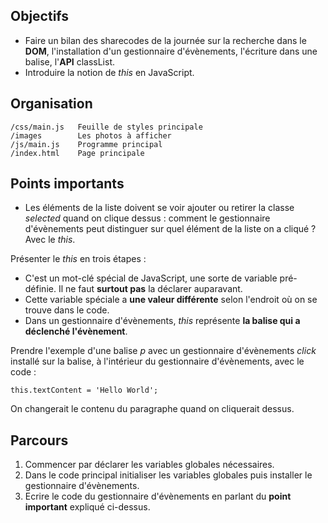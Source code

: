 ## Objectifs

- Faire un bilan des sharecodes de la journée sur la recherche dans le **DOM**, l'installation d'un gestionnaire d'évènements, l'écriture dans une balise, l'**API** classList.
- Introduire la notion de *this* en JavaScript.

## Organisation

    /css/main.js   Feuille de styles principale
    /images        Les photos à afficher
    /js/main.js    Programme principal
    /index.html    Page principale

## Points importants

- Les éléments de la liste doivent se voir ajouter ou retirer la classe *selected* quand on clique dessus : comment le gestionnaire d'évènements peut distinguer sur quel élément de la liste on a cliqué ? Avec le *this*.

Présenter le *this* en trois étapes :

- C'est un mot-clé spécial de JavaScript, une sorte de variable pré-définie. Il ne faut **surtout pas** la déclarer auparavant.
- Cette variable spéciale a **une valeur différente** selon l'endroit où on se trouve dans le code.
- Dans un gestionnaire d'évènements, *this* représente **la balise qui a déclenché l'évènement**.

Prendre l'exemple d'une balise *p* avec un gestionnaire d'évènements *click* installé sur la balise, à l'intérieur du gestionnaire d'évènements, avec le code :

    this.textContent = 'Hello World';

On changerait le contenu du paragraphe quand on cliquerait dessus.

## Parcours

1. Commencer par déclarer les variables globales nécessaires.
2. Dans le code principal initialiser les variables globales puis installer le gestionnaire d'évènements.
3. Ecrire le code du gestionnaire d'évènements en parlant du **point important** expliqué ci-dessus.